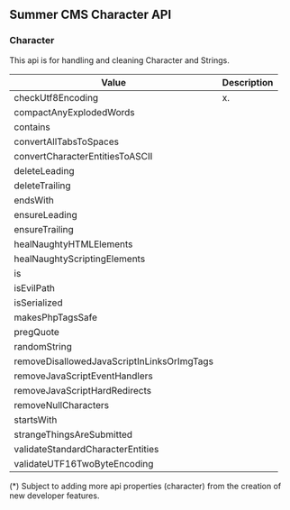 ## Summer CMS Character API

### Character

This api is for handling and cleaning Character and Strings.

Value | Description
---|---
checkUtf8Encoding | x.
compactAnyExplodedWords | 
contains | 
convertAllTabsToSpaces | 
convertCharacterEntitiesToASCII | 
deleteLeading | 
deleteTrailing | 
endsWith | 
ensureLeading | 
ensureTrailing | 
healNaughtyHTMLElements | 
healNaughtyScriptingElements | 
is | 
isEvilPath | 
isSerialized | 
makesPhpTagsSafe | 
pregQuote | 
randomString | 
removeDisallowedJavaScriptInLinksOrImgTags | 
removeJavaScriptEventHandlers | 
removeJavaScriptHardRedirects | 
removeNullCharacters | 
startsWith | 
strangeThingsAreSubmitted | 
validateStandardCharacterEntities | 
validateUTF16TwoByteEncoding | 

(*) Subject to adding more api properties (character) from the creation of new developer features.
